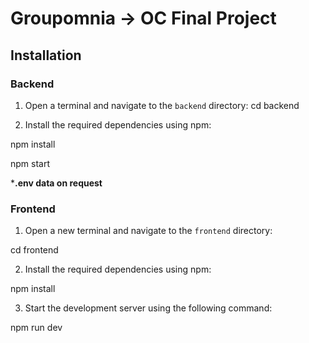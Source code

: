 # Groupomnia -> OC Final Project 

## Installation

### Backend

1. Open a terminal and navigate to the `backend` directory:
cd backend

2. Install the required dependencies using npm:

npm install

npm start

***.env data on request**

### Frontend

1. Open a new terminal and navigate to the `frontend` directory:

cd frontend

2. Install the required dependencies using npm:

npm install


3. Start the development server using the following command:

npm run dev





